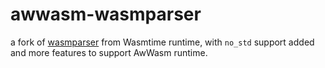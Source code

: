 # awwasm-wasmparser
a fork of [wasmparser](https://github.com/bytecodealliance/wasm-tools/tree/main/crates/wasmparser) from Wasmtime runtime, with `no_std` support added and more features to support AwWasm runtime.
